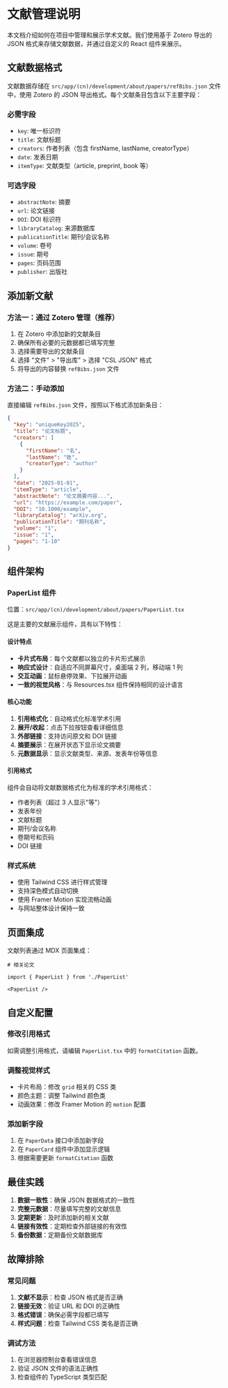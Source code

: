 # 文献管理说明

本文档介绍如何在项目中管理和展示学术文献。我们使用基于 Zotero 导出的 JSON 格式来存储文献数据，并通过自定义的 React 组件来展示。

## 文献数据格式

文献数据存储在 `src/app/(cn)/development/about/papers/refBibs.json` 文件中，使用 Zotero 的 JSON 导出格式。每个文献条目包含以下主要字段：

### 必需字段

- `key`: 唯一标识符
- `title`: 文献标题
- `creators`: 作者列表（包含 firstName, lastName, creatorType）
- `date`: 发表日期
- `itemType`: 文献类型（article, preprint, book 等）

### 可选字段

- `abstractNote`: 摘要
- `url`: 论文链接
- `DOI`: DOI 标识符
- `libraryCatalog`: 来源数据库
- `publicationTitle`: 期刊/会议名称
- `volume`: 卷号
- `issue`: 期号
- `pages`: 页码范围
- `publisher`: 出版社

## 添加新文献

### 方法一：通过 Zotero 管理（推荐）

1. 在 Zotero 中添加新的文献条目
2. 确保所有必要的元数据都已填写完整
3. 选择需要导出的文献条目
4. 选择 "文件" > "导出库" > 选择 "CSL JSON" 格式
5. 将导出的内容替换 `refBibs.json` 文件

### 方法二：手动添加

直接编辑 `refBibs.json` 文件，按照以下格式添加新条目：

```json
{
  "key": "uniqueKey2025",
  "title": "论文标题",
  "creators": [
    {
      "firstName": "名",
      "lastName": "姓",
      "creatorType": "author"
    }
  ],
  "date": "2025-01-01",
  "itemType": "article",
  "abstractNote": "论文摘要内容...",
  "url": "https://example.com/paper",
  "DOI": "10.1000/example",
  "libraryCatalog": "arXiv.org",
  "publicationTitle": "期刊名称",
  "volume": "1",
  "issue": "1",
  "pages": "1-10"
}
```

## 组件架构

### PaperList 组件

位置：`src/app/(cn)/development/about/papers/PaperList.tsx`

这是主要的文献展示组件，具有以下特性：

#### 设计特点

- **卡片式布局**：每个文献都以独立的卡片形式展示
- **响应式设计**：自适应不同屏幕尺寸，桌面端 2 列，移动端 1 列
- **交互动画**：鼠标悬停效果、下拉展开动画
- **一致的视觉风格**：与 Resources.tsx 组件保持相同的设计语言

#### 核心功能

1. **引用格式化**：自动格式化标准学术引用
2. **展开/收起**：点击下拉按钮查看详细信息
3. **外部链接**：支持访问原文和 DOI 链接
4. **摘要展示**：在展开状态下显示论文摘要
5. **元数据显示**：显示文献类型、来源、发表年份等信息

#### 引用格式

组件会自动将文献数据格式化为标准的学术引用格式：

- 作者列表（超过 3 人显示"等"）
- 发表年份
- 文献标题
- 期刊/会议名称
- 卷期号和页码
- DOI 链接

### 样式系统

- 使用 Tailwind CSS 进行样式管理
- 支持深色模式自动切换
- 使用 Framer Motion 实现流畅动画
- 与网站整体设计保持一致

## 页面集成

文献列表通过 MDX 页面集成：

```mdx
# 相关论文

import { PaperList } from './PaperList'

<PaperList />
```

## 自定义配置

### 修改引用格式

如需调整引用格式，请编辑 `PaperList.tsx` 中的 `formatCitation` 函数。

### 调整视觉样式

- 卡片布局：修改 `grid` 相关的 CSS 类
- 颜色主题：调整 Tailwind 颜色类
- 动画效果：修改 Framer Motion 的 `motion` 配置

### 添加新字段

1. 在 `PaperData` 接口中添加新字段
2. 在 `PaperCard` 组件中添加显示逻辑
3. 根据需要更新 `formatCitation` 函数

## 最佳实践

1. **数据一致性**：确保 JSON 数据格式的一致性
2. **完整元数据**：尽量填写完整的文献信息
3. **定期更新**：及时添加新的相关文献
4. **链接有效性**：定期检查外部链接的有效性
5. **备份数据**：定期备份文献数据库

## 故障排除

### 常见问题

1. **文献不显示**：检查 JSON 格式是否正确
2. **链接无效**：验证 URL 和 DOI 的正确性
3. **格式错误**：确保必需字段都已填写
4. **样式问题**：检查 Tailwind CSS 类名是否正确

### 调试方法

1. 在浏览器控制台查看错误信息
2. 验证 JSON 文件的语法正确性
3. 检查组件的 TypeScript 类型匹配
